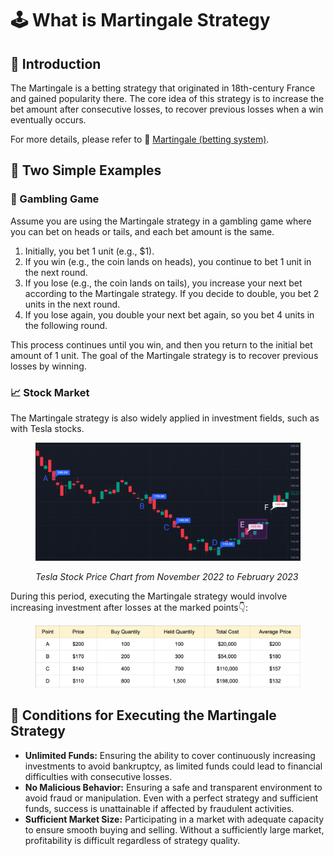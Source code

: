 # 🕹️ What is Martingale Strategy

## 📖 **Introduction**

The Martingale is a betting strategy that originated in 18th-century France and gained popularity there. The core idea of this strategy is to increase the bet amount after consecutive losses, to recover previous losses when a win eventually occurs.

For more details, please refer to 🔗 [Martingale (betting system)](https://en.wikipedia.org/wiki/Martingale\_\(betting\_system\)).

## **📄 Two Simple Examples**

### **🎲 Gambling Game**

Assume you are using the Martingale strategy in a gambling game where you can bet on heads or tails, and each bet amount is the same.

1. Initially, you bet 1 unit (e.g., $1).
2. If you win (e.g., the coin lands on heads), you continue to bet 1 unit in the next round.
3. If you lose (e.g., the coin lands on tails), you increase your next bet according to the Martingale strategy. If you decide to double, you bet 2 units in the next round.
4. If you lose again, you double your next bet again, so you bet 4 units in the following round.

This process continues until you win, and then you return to the initial bet amount of 1 unit. The goal of the Martingale strategy is to recover previous losses by winning.

### **📈 Stock Market**

The Martingale strategy is also widely applied in investment fields, such as with Tesla stocks.

<figure><img src="../../.gitbook/assets/image (1) (1) (1) (1) (1) (1).png" alt=""><figcaption><p><em>Tesla Stock Price Chart from November 2022 to February 2023</em></p></figcaption></figure>

During this period, executing the Martingale strategy would involve increasing investment after losses at the marked points👇:

<figure><img src="../../.gitbook/assets/image (12).png" alt=""><figcaption></figcaption></figure>

## **🚉 Conditions for Executing the Martingale Strategy**

* **Unlimited Funds:** Ensuring the ability to cover continuously increasing investments to avoid bankruptcy, as limited funds could lead to financial difficulties with consecutive losses.
* **No Malicious Behavior:** Ensuring a safe and transparent environment to avoid fraud or manipulation. Even with a perfect strategy and sufficient funds, success is unattainable if affected by fraudulent activities.
* **Sufficient Market Size:** Participating in a market with adequate capacity to ensure smooth buying and selling. Without a sufficiently large market, profitability is difficult regardless of strategy quality.

